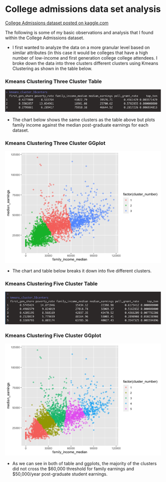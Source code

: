 # College admissions data set analysis #
<a href="https://www.kaggle.com/samsonqian/college-admissions">College Admissions dataset posted on kaggle.com</a>

The following is some of my basic observations and analysis that I found within the College Admissions dataset.

- I first wanted to analyze the data on a more granular level based on similar attributes (in this case it would be colleges that have a high number of low-income and first generation college college attendees. I broke down the data into three clusters different clusters using Kmeans Clustering as shown in the table below.
 
### Kmeans Clustering Three Cluster Table ###
<img src ="https://github.com/andrejensen302/College_admissions_data_set_analysis/blob/726ffc5151957e5118293b08ddb456865e53210b/misc_images/kmeans_3cluster_family_income.png">

- The chart below shows the same clusters as the table above but plots family income against the median post-graduate earnings for each dataset.

### Kmeans Clustering Three Cluster GGplot ###
<img src ="https://github.com/andrejensen302/College_admissions_data_set_analysis/blob/13295b4fa6a5e57993a504cdff39ec55b197119b/College-admissions-Rmarkdown_files/figure-gfm/unnamed-chunk-4-1.png">

- The chart and table below breaks it down into five different clusters.

### Kmeans Clustering Five Cluster Table ###
<img src="https://github.com/andrejensen302/College_admissions_data_set_analysis/blob/master/misc_images/kmeans_5cluster_family_income.png">

### Kmeans Clustering Five Cluster GGplot ###
<img src="https://github.com/andrejensen302/College_admissions_data_set_analysis/blob/13295b4fa6a5e57993a504cdff39ec55b197119b/College-admissions-Rmarkdown_files/figure-gfm/unnamed-chunk-5-1.png">

- As we can see in both of table and ggplots, the majority of the clusters did not cross the $60,000 threshold for family earnings and $50,000/year post-graduate student earnings.

